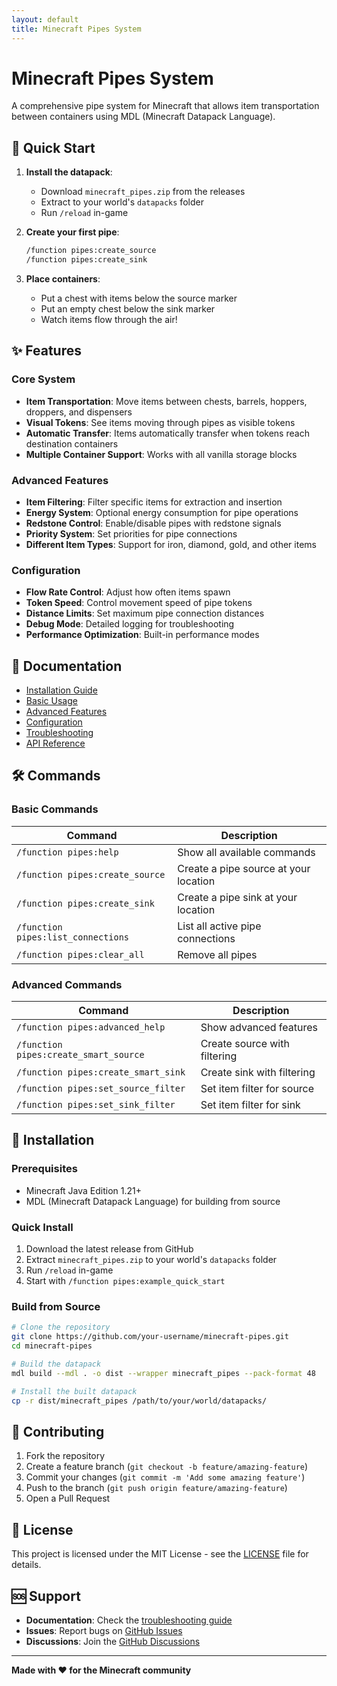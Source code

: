 ```yaml
---
layout: default
title: Minecraft Pipes System
---
```


# Minecraft Pipes System

A comprehensive pipe system for Minecraft that allows item transportation between containers using MDL (Minecraft Datapack Language).

## 🚀 Quick Start

1. **Install the datapack**:
   - Download `minecraft_pipes.zip` from the releases
   - Extract to your world's `datapacks` folder
   - Run `/reload` in-game

2. **Create your first pipe**:
   ```bash
   /function pipes:create_source
   /function pipes:create_sink
   ```

3. **Place containers**:
   - Put a chest with items below the source marker
   - Put an empty chest below the sink marker
   - Watch items flow through the air!

## ✨ Features

### Core System
- **Item Transportation**: Move items between chests, barrels, hoppers, droppers, and dispensers
- **Visual Tokens**: See items moving through pipes as visible tokens
- **Automatic Transfer**: Items automatically transfer when tokens reach destination containers
- **Multiple Container Support**: Works with all vanilla storage blocks

### Advanced Features
- **Item Filtering**: Filter specific items for extraction and insertion
- **Energy System**: Optional energy consumption for pipe operations
- **Redstone Control**: Enable/disable pipes with redstone signals
- **Priority System**: Set priorities for pipe connections
- **Different Item Types**: Support for iron, diamond, gold, and other items

### Configuration
- **Flow Rate Control**: Adjust how often items spawn
- **Token Speed**: Control movement speed of pipe tokens
- **Distance Limits**: Set maximum pipe connection distances
- **Debug Mode**: Detailed logging for troubleshooting
- **Performance Optimization**: Built-in performance modes

## 📖 Documentation

- [Installation Guide](installation)
- [Basic Usage](basic-usage)
- [Advanced Features](advanced-features)
- [Configuration](configuration)
- [Troubleshooting](troubleshooting)
- [API Reference](api-reference)

## 🛠️ Commands

### Basic Commands
| Command | Description |
|---------|-------------|
| `/function pipes:help` | Show all available commands |
| `/function pipes:create_source` | Create a pipe source at your location |
| `/function pipes:create_sink` | Create a pipe sink at your location |
| `/function pipes:list_connections` | List all active pipe connections |
| `/function pipes:clear_all` | Remove all pipes |

### Advanced Commands
| Command | Description |
|---------|-------------|
| `/function pipes:advanced_help` | Show advanced features |
| `/function pipes:create_smart_source` | Create source with filtering |
| `/function pipes:create_smart_sink` | Create sink with filtering |
| `/function pipes:set_source_filter` | Set item filter for source |
| `/function pipes:set_sink_filter` | Set item filter for sink |

## 🔧 Installation

### Prerequisites
- Minecraft Java Edition 1.21+
- MDL (Minecraft Datapack Language) for building from source

### Quick Install
1. Download the latest release from GitHub
2. Extract `minecraft_pipes.zip` to your world's `datapacks` folder
3. Run `/reload` in-game
4. Start with `/function pipes:example_quick_start`

### Build from Source
```bash
# Clone the repository
git clone https://github.com/your-username/minecraft-pipes.git
cd minecraft-pipes

# Build the datapack
mdl build --mdl . -o dist --wrapper minecraft_pipes --pack-format 48

# Install the built datapack
cp -r dist/minecraft_pipes /path/to/your/world/datapacks/
```

## 🤝 Contributing

1. Fork the repository
2. Create a feature branch (`git checkout -b feature/amazing-feature`)
3. Commit your changes (`git commit -m 'Add some amazing feature'`)
4. Push to the branch (`git push origin feature/amazing-feature`)
5. Open a Pull Request

## 📄 License

This project is licensed under the MIT License - see the [LICENSE](LICENSE) file for details.

## 🆘 Support

- **Documentation**: Check the [troubleshooting guide](troubleshooting)
- **Issues**: Report bugs on [GitHub Issues](https://github.com/your-username/minecraft-pipes/issues)
- **Discussions**: Join the [GitHub Discussions](https://github.com/your-username/minecraft-pipes/discussions)

---

**Made with ❤️ for the Minecraft community**
